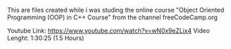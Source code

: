 This are files created while i was studing the online course "Object Oriented Programming (OOP) in C++ Course" from the channel freeCodeCamp.org

Youtube Link: https://www.youtube.com/watch?v=wN0x9eZLix4
Video Lenght: 1:30:25 (1.5 Hours)
